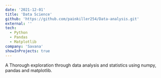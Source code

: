 ```yaml
---
date: '2021-12-01'
title: 'Data Science'
github: 'https://github.com/painkiller254/Data-analysis.git'
external: ''
tech:
  - Python
  - Pandas
  - Matplotlib
company: 'Savana'
showInProjects: true
---
```


A Thorough exploration through data analysis and statistics using numpy, pandas and matplotlib.
